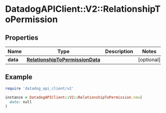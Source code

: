 # DatadogAPIClient::V2::RelationshipToPermission

## Properties

| Name     | Type                                                                | Description | Notes      |
| -------- | ------------------------------------------------------------------- | ----------- | ---------- |
| **data** | [**RelationshipToPermissionData**](RelationshipToPermissionData.md) |             | [optional] |

## Example

```ruby
require 'datadog_api_client/v2'

instance = DatadogAPIClient::V2::RelationshipToPermission.new(
  data: null
)
```
